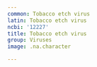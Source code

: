 ```yaml
---
common: Tobacco etch virus
latin: Tobacco etch virus
ncbi: '12227'
title: Tobacco etch virus
group: Viruses
image: .na.character

---
```

